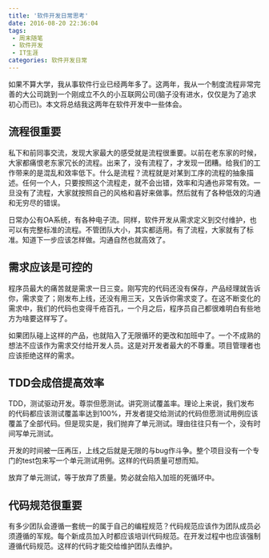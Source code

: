 ```yaml
---
title: '软件开发日常思考'
date: 2016-08-20 22:36:04
tags: 
 - 周末随笔
 - 软件开发
 - IT生涯
categories: 软件开发日常
---
```


如果不算大学，我从事软件行业已经两年多了。这两年，我从一个制度流程非常完善的大公司跳到一个刚成立不久的小互联网公司(脑子没有进水，仅仅是为了追求初心而已)。本文将总结我这两年在软件开发中一些体会。

<!--more-->

<h2>流程很重要</h2>

私下和前同事交流，发现大家最大的感受就是流程很重要。以前在老东家的时候，大家都痛恨老东家冗长的流程。出来了，没有流程了，才发现一团糟。给我们的工作带来的是混乱和效率低下。什么是流程？流程就是对某到工序的流程的抽象描述。任何一个人，只要按照这个流程走，就不会出错，效率和沟通也非常有效。一旦没有了流程，大家就按照自己的风格和喜好来做事。然后就有了各种低效的沟通和无穷尽的错误。

日常办公有OA系统，有各种电子流。同样，软件开发从需求定义到交付维护，也可以有完整标准的流程。不管团队大小，其实都适用。有了流程，大家就有了标准。知道下一步应该怎样做。沟通自然也就高效了。

<h2>需求应该是可控的</h2>

程序员最大的痛苦就是需求一日三变。刚写完的代码还没有保存，产品经理就告诉你，需求变了；刚发布上线，还没有用三天，又告诉你需求变了。在这不断变化的需求中，我们的代码也变得千疮百孔，一个月之后，程序员自己都很难明白有些地方为啥要这样写了。

如果团队碰上这样的产品，也就陷入了无限循环的更改和加班中了。一个不成熟的想法不应该作为需求交付给开发人员。这是对开发者最大的不尊重。项目管理者也应该拒绝这样的需求。

<h2>TDD会成倍提高效率</h2>

TDD，测试驱动开发。尊崇但愿测试。讲究测试覆盖率。理论上来说，我们发布的代码都应该测试覆盖率达到100%，开发者提交给测试的代码但愿测试用例应该覆盖了全部代码。但是现实是，我们抛弃了单元测试。理由往往只有一个，没有时间写单元测试。

开发的时间被一压再压，上线之后就是无限的与bug作斗争。整个项目没有一个专门的test包来写一个单元测试用例。这样的代码质量可想而知。

放弃了单元测试，等于放弃了质量。势必就会陷入加班的死循环中。

<h2>代码规范很重要</h2>

有多少团队会遵循一套统一的属于自己的编程规范？代码规范应该作为团队成员必须遵循的军规。每个新成员加入时都应该培训代码规范。在开发过程中也应该强制遵循代码规范。这样的代码才能交给维护团队去维护。


